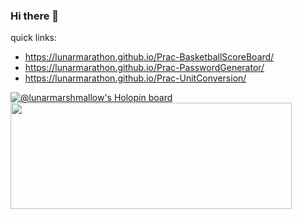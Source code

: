 ### Hi there 👋
quick links:
- https://lunarmarathon.github.io/Prac-BasketballScoreBoard/
- https://lunarmarathon.github.io/Prac-PasswordGenerator/
- https://lunarmarathon.github.io/Prac-UnitConversion/
<!--
**LunarMarathon/LunarMarathon** is a ✨ _special_ ✨ repository because its `README.md` (this file) appears on your GitHub profile.

Here are some ideas to get you started:

- 🔭 I’m currently working on ...
- 🌱 I’m currently learning ...
- 👯 I’m looking to collaborate on ...
- 🤔 I’m looking for help with ...
- 💬 Ask me about ...
- 📫 How to reach me: ...
- 😄 Pronouns: ...
- ⚡ Fun fact: ...
-->

[![@lunarmarshmallow's Holopin board](https://holopin.io/api/user/board?user=lunarmarshmallow)](https://holopin.io/@lunarmarshmallow)
<a href="https://novu.co/contributors/LunarMarathon/"><img src="https://contributors.novu.co/profiles/LunarMarathon-small.jpg" height="170" width="450" alt="" /></a>
